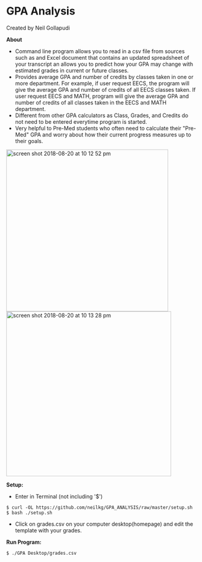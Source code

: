 # GPA Analysis
Created by Neil Gollapudi

**About**
- Command line program allows you to read in a csv file from sources such as and Excel document that contains an updated spreadsheet of your transcript an allows you to predict how your GPA may change with estimated grades in current or future classes.
- Provides average GPA and number of credits by classes taken in one or more department. For example, if user request EECS, the program will give the average GPA and number of credits of all EECS classes taken. If user request EECS and MATH, program will give the average GPA and number of credits of all classes taken in the EECS and MATH department.
- Different from other GPA calculators as Class, Grades, and Credits do not need to be entered everytime program is started.
- Very helpful to Pre-Med students who often need to calculate their "Pre-Med" GPA and worry about how their current progress measures up to their goals.

<img width="429" alt="screen shot 2018-08-20 at 10 12 52 pm" src="https://user-images.githubusercontent.com/33635204/44376392-574dda80-a4c6-11e8-934f-d9f380c3db0c.png">
<img width="437" alt="screen shot 2018-08-20 at 10 13 28 pm" src="https://user-images.githubusercontent.com/33635204/44376394-59b03480-a4c6-11e8-94b6-d2c920d7978e.png">

**Setup:**
* Enter in Terminal (not including '$')
```
$ curl -OL https://github.com/neilkg/GPA_ANALYSIS/raw/master/setup.sh
$ bash ./setup.sh
```
* Click on grades.csv on your computer desktop(homepage) and edit the template with your grades.

**Run Program:**
```
$ ./GPA Desktop/grades.csv
```
